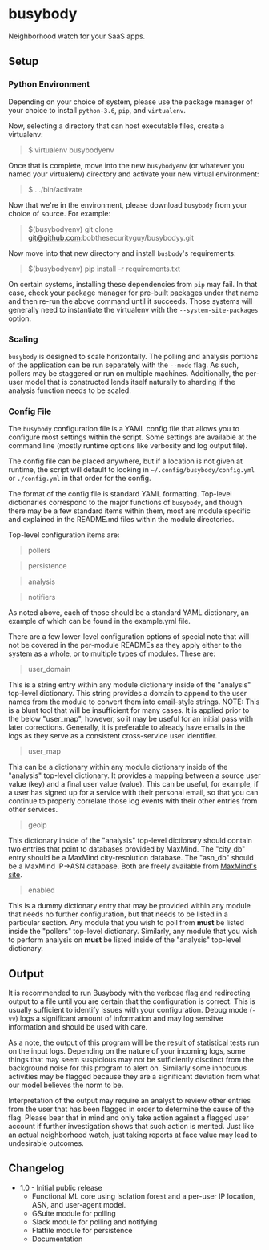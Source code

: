 # busybody

Neighborhood watch for your SaaS apps.

## Setup

### Python Environment

Depending on your choice of system, please use the package manager of your choice to install `python-3.6`, `pip`, and `virtualenv`. 

Now, selecting a directory that can host executable files, create a virtualenv:

> $ virtualenv busybodyenv

Once that is complete, move into the new `busybodyenv` (or whatever you named your virtualenv) directory and activate your new virtual environment:

> $ . ./bin/activate

Now that we're in the environment, please download `busybody` from your choice of source. For example:

> $(busybodyenv) git clone git@github.com:bobthesecurityguy/busybodyy.git

Now move into that new directory and install `busbody`'s requirements:

> $(busybodyenv) pip install -r requirements.txt

On certain systems, installing these dependencies from `pip` may fail. In that case, check your package manager for pre-built packages under that name and then re-run the above command until it succeeds. Those systems will generally need to instantiate the virtualenv with the `--system-site-packages` option.

### Scaling

`busybody` is designed to scale horizontally. The polling and analysis portions of the application can be run separately with the `--mode` flag. As such, pollers may be staggered or run on multiple machines. Additionally, the per-user model that is constructed lends itself naturally to sharding if the analysis function needs to be scaled.

### Config File

The `busybody` configuration file is a YAML config file that allows you to configure most settings within the script. Some settings are available at the command line (mostly runtime options like verbosity and log output file).

The config file can be placed anywhere, but if a location is not given at runtime, the script will default to looking in `~/.config/busybody/config.yml` or `./config.yml` in that order for the config.

The format of the config file is standard YAML formatting. Top-level dictionaries correspond to the major functions of `busybody`, and though there may be a few standard items within them, most are module specific and explained in the README.md files within the module directories.

Top-level configuration items are:

> pollers

> persistence

> analysis

> notifiers

As noted above, each of those should be a standard YAML dictionary, an example of which can be found in the example.yml file.

There are a few lower-level configuration options of special note that will not be covered in the per-module READMEs as they apply either to the system as a whole, or to multiple types of modules. These are:

> user\_domain

This is a string entry within any module dictionary inside of the "analysis" top-level dictionary. This string provides a domain to append to the user names from the module to convert them into email-style strings. NOTE: This is a blunt tool that will be insufficient for many cases. It is applied prior to the below "user\_map", however, so it may be useful for an initial pass with later corrections. Generally, it is preferable to already have emails in the logs as they serve as a consistent cross-service user identifier.

> user\_map

This can be a dictionary within any module dictionary inside of the "analysis" top-level dictionary. It provides a mapping between a source user value (key) and a final user value (value). This can be useful, for example, if a user has signed up for a service with their personal email, so that you can continue to properly correlate those log events with their other entries from other services.

> geoip

This dictionary inside of the "analysis" top-level dictionary should contain two entries that point to databases provided by MaxMind. The "city\_db" entry should be a MaxMind city-resolution database. The "asn\_db" should be a MaxMind IP-\>ASN database. Both are freely available from [MaxMind's site](http://dev.maxmind.com/geoip/geoip2/geolite2/).

> enabled

This is a dummy dictionary entry that may be provided within any module that needs no further configuration, but that needs to be listed in a particular section. Any module that you wish to poll from **must** be listed inside the "pollers" top-level dictionary. Similarly, any module that you wish to perform analysis on **must** be listed inside of the "analysis" top-level dictionary.

## Output

It is recommended to run Busybody with the verbose flag and redirecting output to a file until you are certain that the configuration is correct. This is usually sufficient to identify issues with your configuration. Debug mode (`-vv`) logs a significant amount of information and may log sensitve information and should be used with care.

As a note, the output of this program will be the result of statistical tests run on the input logs. Depending on the nature of your incoming logs, some things that may seem suspicious may not be sufficiently disctinct from the background noise for this program to alert on. Similarly some innocuous activities may be flagged because they are a significant deviation from what our model believes the norm to be.

Interpretation of the output may require an analyst to review other entries from the user that has been flagged in order to determine the cause of the flag. Please bear that in mind and only take action against a flagged user account if further investigation shows that such action is merited. Just like an actual neighborhood watch, just taking reports at face value may lead to undesirable outcomes.

## Changelog

* 1.0 - Initial public release
    * Functional ML core using isolation forest and a per-user IP location, ASN, and user-agent model.
    * GSuite module for polling
    * Slack module for polling and notifying
    * Flatfile module for persistence
    * Documentation
